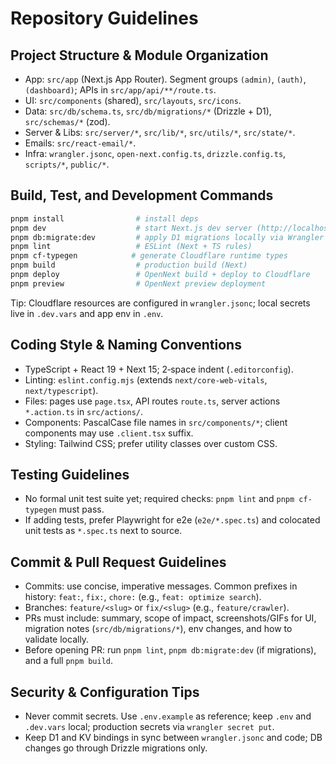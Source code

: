 # Repository Guidelines

## Project Structure & Module Organization
- App: `src/app` (Next.js App Router). Segment groups `(admin)`, `(auth)`, `(dashboard)`; APIs in `src/app/api/**/route.ts`.
- UI: `src/components` (shared), `src/layouts`, `src/icons`.
- Data: `src/db/schema.ts`, `src/db/migrations/*` (Drizzle + D1), `src/schemas/*` (zod).
- Server & Libs: `src/server/*`, `src/lib/*`, `src/utils/*`, `src/state/*`.
- Emails: `src/react-email/*`.
- Infra: `wrangler.jsonc`, `open-next.config.ts`, `drizzle.config.ts`, `scripts/*`, `public/*`.

## Build, Test, and Development Commands
```bash
pnpm install                # install deps
pnpm dev                    # start Next.js dev server (http://localhost:3000)
pnpm db:migrate:dev         # apply D1 migrations locally via Wrangler
pnpm lint                   # ESLint (Next + TS rules)
pnpm cf-typegen            # generate Cloudflare runtime types
pnpm build                  # production build (Next)
pnpm deploy                 # OpenNext build + deploy to Cloudflare
pnpm preview                # OpenNext preview deployment
```
Tip: Cloudflare resources are configured in `wrangler.jsonc`; local secrets live in `.dev.vars` and app env in `.env`.

## Coding Style & Naming Conventions
- TypeScript + React 19 + Next 15; 2‑space indent (`.editorconfig`).
- Linting: `eslint.config.mjs` (extends `next/core-web-vitals`, `next/typescript`).
- Files: pages use `page.tsx`, API routes `route.ts`, server actions `*.action.ts` in `src/actions/`.
- Components: PascalCase file names in `src/components/*`; client components may use `.client.tsx` suffix.
- Styling: Tailwind CSS; prefer utility classes over custom CSS.

## Testing Guidelines
- No formal unit test suite yet; required checks: `pnpm lint` and `pnpm cf-typegen` must pass.
- If adding tests, prefer Playwright for e2e (`e2e/*.spec.ts`) and colocated unit tests as `*.spec.ts` next to source.

## Commit & Pull Request Guidelines
- Commits: use concise, imperative messages. Common prefixes in history: `feat:`, `fix:`, `chore:` (e.g., `feat: optimize search`).
- Branches: `feature/<slug>` or `fix/<slug>` (e.g., `feature/crawler`).
- PRs must include: summary, scope of impact, screenshots/GIFs for UI, migration notes (`src/db/migrations/*`), env changes, and how to validate locally.
- Before opening PR: run `pnpm lint`, `pnpm db:migrate:dev` (if migrations), and a full `pnpm build`.

## Security & Configuration Tips
- Never commit secrets. Use `.env.example` as reference; keep `.env` and `.dev.vars` local; production secrets via `wrangler secret put`.
- Keep D1 and KV bindings in sync between `wrangler.jsonc` and code; DB changes go through Drizzle migrations only.
